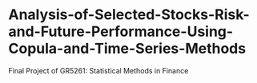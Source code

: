 # Analysis-of-Selected-Stocks-Risk-and-Future-Performance-Using-Copula-and-Time-Series-Methods
Final Project of GR5261: Statistical Methods in Finance
